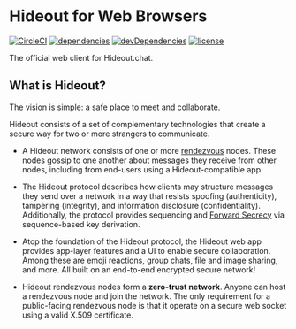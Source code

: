 # Hideout for Web Browsers

[![CircleCI][1]][2]
[![dependencies][3]][4]
[![devDependencies][5]][4]
[![license][6]][7]

The official web client for Hideout.chat.

## What is Hideout?

The vision is simple: a safe place to meet and collaborate.

Hideout consists of a set of complementary technologies that
create a secure way for two or more strangers to communicate.

 * A Hideout network consists of one or more [rendezvous][8] nodes.
   These nodes gossip to one another about messages they receive from
   other nodes, including from end-users using a Hideout-compatible app.

 * The Hideout protocol describes how clients may structure messages
   they send over a network in a way that resists spoofing (authenticity),
   tampering (integrity), and information disclosure (confidentiality).
   Additionally, the protocol provides sequencing and [Forward Secrecy][9]
   via sequence-based key derivation.

 * Atop the foundation of the Hideout protocol, the Hideout web app
   provides app-layer features and a UI to enable secure collaboration.
   Among these are emoji reactions, group chats, file and image sharing,
   and more. All built on an end-to-end encrypted secure network!

 * Hideout rendezvous nodes form a **zero-trust network**. Anyone can host
   a rendezvous node and join the network. The only requirement for a
   public-facing rendezvous node is that it operate on a secure web socket
   using a valid X.509 certificate.

[1]: https://img.shields.io/circleci/build/github/hideoutchat/web-client
[2]: https://circleci.com/gh/hideoutchat/web-client
[3]: https://img.shields.io/david/hideoutchat/web-client.svg
[4]: https://github.com/hideoutchat/web-client/blob/master/package.json
[5]: https://img.shields.io/david/dev/hideoutchat/web-client.svg
[6]: https://img.shields.io/github/license/hideoutchat/web-client.svg
[7]: https://github.com/hideoutchat/web-client/blob/master/LICENSE.md
[8]: https://github.com/hideoutchat/rendezvous
[9]: https://en.wikipedia.org/wiki/Forward_secrecy
